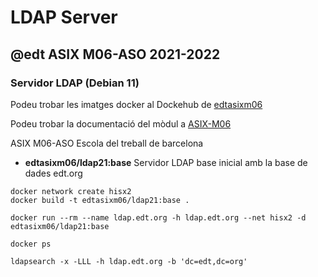 # LDAP Server
## @edt ASIX M06-ASO 2021-2022
### Servidor LDAP (Debian 11)

Podeu trobar les imatges docker al Dockehub de [edtasixm06](https://hub.docker.com/u/edtasixm06/)

Podeu trobar la documentació del mòdul a [ASIX-M06](https://sites.google.com/site/asixm06edt/)

ASIX M06-ASO Escola del treball de barcelona


 * **edtasixm06/ldap21:base** Servidor LDAP base inicial amb la base de dades edt.org

```
docker network create hisx2
docker build -t edtasixm06/ldap21:base .

docker run --rm --name ldap.edt.org -h ldap.edt.org --net hisx2 -d edtasixm06/ldap21:base

docker ps

ldapsearch -x -LLL -h ldap.edt.org -b 'dc=edt,dc=org'
``` 


